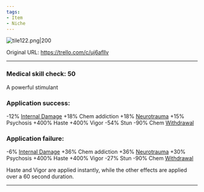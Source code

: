 ```yaml
---
tags:
- Item
- Niche
---
```


![tile122.png\|200](/Items/Hyperzine%20-%20Attachments/6718845db30472d958dd7d7e.png)

Original URL: https://trello.com/c/uj6afllv

---

### Medical skill check: 50

A powerful stimulant

### Application success:

\-12% [Internal Damage](../Any%20bodypart/archived/Internal%20Damage.md)
\+18% Chem addiction
\+18% [Neurotrauma](../Head_Brain/Neurotrauma.md)
\+15% Psychosis
\+400% Haste
\+400% Vigor
\-54% Stun
\-90% Chem [Withdrawal](../Head_Brain/Withdrawal.md)

### Application failure:

\-6% [Internal Damage](../Any%20bodypart/archived/Internal%20Damage.md)
\+36% Chem addiction
\+36% [Neurotrauma](../Head_Brain/Neurotrauma.md)
\+30% Psychosis
\+400% Haste
\+400% Vigor
\-27% Stun
\-90% Chem [Withdrawal](../Head_Brain/Withdrawal.md)

Haste and Vigor are applied instantly, while the other effects are applied over a 60 second duration.

---

